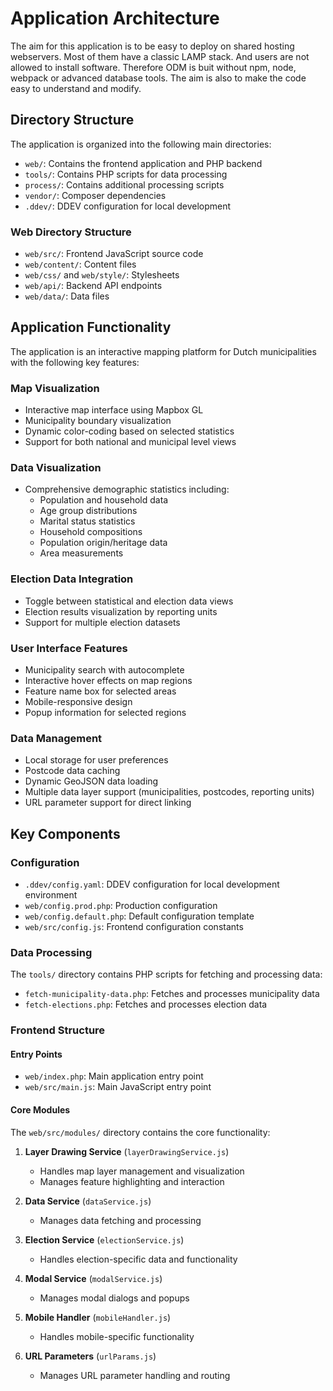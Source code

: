 # Application Architecture

The aim for this application is to be easy to deploy on shared hosting webservers. Most of them have a classic LAMP stack. And users are not allowed to install software. Therefore ODM is buit without npm, node, webpack or advanced database tools. The aim is also to make the code easy to understand and modify.

## Directory Structure 

The application is organized into the following main directories:

- `web/`: Contains the frontend application and PHP backend
- `tools/`: Contains PHP scripts for data processing
- `process/`: Contains additional processing scripts
- `vendor/`: Composer dependencies
- `.ddev/`: DDEV configuration for local development

### Web Directory Structure

- `web/src/`: Frontend JavaScript source code
- `web/content/`: Content files
- `web/css/` and `web/style/`: Stylesheets
- `web/api/`: Backend API endpoints
- `web/data/`: Data files

## Application Functionality

The application is an interactive mapping platform for Dutch municipalities with the following key features:

### Map Visualization
- Interactive map interface using Mapbox GL
- Municipality boundary visualization
- Dynamic color-coding based on selected statistics
- Support for both national and municipal level views

### Data Visualization
- Comprehensive demographic statistics including:
  - Population and household data
  - Age group distributions
  - Marital status statistics
  - Household compositions
  - Population origin/heritage data
  - Area measurements

### Election Data Integration
- Toggle between statistical and election data views
- Election results visualization by reporting units
- Support for multiple election datasets

### User Interface Features
- Municipality search with autocomplete
- Interactive hover effects on map regions
- Feature name box for selected areas
- Mobile-responsive design
- Popup information for selected regions

### Data Management
- Local storage for user preferences
- Postcode data caching
- Dynamic GeoJSON data loading
- Multiple data layer support (municipalities, postcodes, reporting units)
- URL parameter support for direct linking

## Key Components

### Configuration

- `.ddev/config.yaml`: DDEV configuration for local development environment
- `web/config.prod.php`: Production configuration
- `web/config.default.php`: Default configuration template
- `web/src/config.js`: Frontend configuration constants

### Data Processing

The `tools/` directory contains PHP scripts for fetching and processing data:

- `fetch-municipality-data.php`: Fetches and processes municipality data
- `fetch-elections.php`: Fetches and processes election data

### Frontend Structure

#### Entry Points

- `web/index.php`: Main application entry point
- `web/src/main.js`: Main JavaScript entry point

#### Core Modules

The `web/src/modules/` directory contains the core functionality:

1. **Layer Drawing Service** (`layerDrawingService.js`)
   - Handles map layer management and visualization
   - Manages feature highlighting and interaction

2. **Data Service** (`dataService.js`)
   - Manages data fetching and processing

3. **Election Service** (`electionService.js`)
   - Handles election-specific data and functionality

4. **Modal Service** (`modalService.js`)
   - Manages modal dialogs and popups

5. **Mobile Handler** (`mobileHandler.js`)
   - Handles mobile-specific functionality

6. **URL Parameters** (`urlParams.js`)
   - Manages URL parameter handling and routing 
